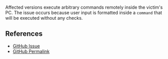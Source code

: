 Affected versions execute arbitrary commands remotely inside the victim's PC. The issue occurs because user input is formatted inside a `command` that will be executed without any checks.

## References

- [GitHub Issue](https://github.com/ecto/node-scp/issues/28)
- [GitHub Permalink](https://github.com/ecto/node-scp/blob/master/scp.js#L22)